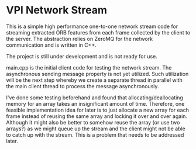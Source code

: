 # VPI Network Stream
This is a simple high performance one-to-one network stream code for streaming extracted ORB features from each frame collected by the client to the server. The abstraction relies on ZeroMQ for the network communication and is written in C++.

The project is still under development and is not ready for use.

main.cpp is the initial client code for testing the network stream. The asynchronous sending message property is not
yet utilized. Such utilization will be the next step whereby we create a separate thread in parallel with the main
client thread to process the message asynchronously.

I've done some testing beforehand and found that allocating/deallocating memory for an array takes an insignificant
amount of time. Therefore, one feasible implementation idea for later is to just allocate a new array for each frame
instead of reusing the same array and locking it over and over again. Although it might also be better to somehow reuse the array (or use two arrays?) as we might queue up the stream and the client might not be able to catch up with the stream. This is a problem that needs to be addressed later.
